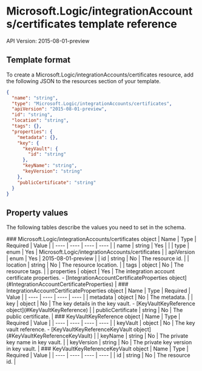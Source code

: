 # Microsoft.Logic/integrationAccounts/certificates template reference
API Version: 2015-08-01-preview
## Template format

To create a Microsoft.Logic/integrationAccounts/certificates resource, add the following JSON to the resources section of your template.

```json
{
  "name": "string",
  "type": "Microsoft.Logic/integrationAccounts/certificates",
  "apiVersion": "2015-08-01-preview",
  "id": "string",
  "location": "string",
  "tags": {},
  "properties": {
    "metadata": {},
    "key": {
      "keyVault": {
        "id": "string"
      },
      "keyName": "string",
      "keyVersion": "string"
    },
    "publicCertificate": "string"
  }
}
```
## Property values

The following tables describe the values you need to set in the schema.

<a id="Microsoft.Logic/integrationAccounts/certificates" />
### Microsoft.Logic/integrationAccounts/certificates object
|  Name | Type | Required | Value |
|  ---- | ---- | ---- | ---- |
|  name | string | Yes |  |
|  type | enum | Yes | Microsoft.Logic/integrationAccounts/certificates |
|  apiVersion | enum | Yes | 2015-08-01-preview |
|  id | string | No | The resource id. |
|  location | string | No | The resource location. |
|  tags | object | No | The resource tags. |
|  properties | object | Yes | The integration account certificate properties. - [IntegrationAccountCertificateProperties object](#IntegrationAccountCertificateProperties) |


<a id="IntegrationAccountCertificateProperties" />
### IntegrationAccountCertificateProperties object
|  Name | Type | Required | Value |
|  ---- | ---- | ---- | ---- |
|  metadata | object | No | The metadata. |
|  key | object | No | The key details in the key vault. - [KeyVaultKeyReference object](#KeyVaultKeyReference) |
|  publicCertificate | string | No | The public certificate. |


<a id="KeyVaultKeyReference" />
### KeyVaultKeyReference object
|  Name | Type | Required | Value |
|  ---- | ---- | ---- | ---- |
|  keyVault | object | No | The key vault reference. - [KeyVaultKeyReferenceKeyVault object](#KeyVaultKeyReferenceKeyVault) |
|  keyName | string | No | The private key name in key vault. |
|  keyVersion | string | No | The private key version in key vault. |


<a id="KeyVaultKeyReferenceKeyVault" />
### KeyVaultKeyReferenceKeyVault object
|  Name | Type | Required | Value |
|  ---- | ---- | ---- | ---- |
|  id | string | No | The resource id. |

